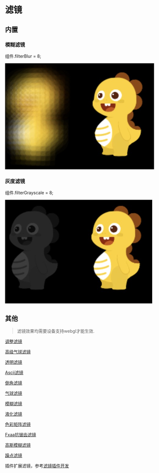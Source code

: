 # 滤镜

## 内置

### 模糊滤镜

组件.filterBlur = 8;

![image](../assets/filterbulur.png)

### 灰度滤镜

组件.filterGrayscale = 8;

![image](../assets/filterGrayscale.png)

## 其他

>滤镜效果均需要设备支持webgl才能生效.

 [调整滤镜](/handbook/filters/filterAdjustment)

 [高级气球滤镜](/handbook/filters/filterAdvancedBloom)

 [透明滤镜](/handbook/filters/filterAlpha)

 [Ascii滤镜](/handbook/filters/filterAscii)

 [倒角滤镜](/handbook/filters/filterBevel)

 [气球滤镜](/handbook/filters/filterBloom)

 [模糊滤镜](/handbook/filters/filterBlur)

 [液化滤镜](/handbook/filters/filterBulgePinch)

 [色彩矩阵滤镜](/handbook/filters/filterColorMatrix)

 [Fxaa抗锯齿滤镜](/handbook/filters/filterFxaa)

 [高斯模糊滤镜](/handbook/filters/filterKawaseBlur)

 [躁点滤镜](/handbook/filters/filterNoise)


插件扩展滤镜，参考[滤镜插件开发](filter-plugs.html)


